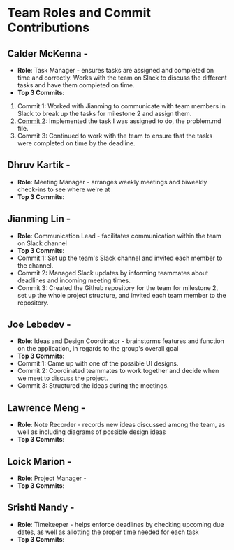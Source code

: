 # Team Roles and Commit Contributions

## Calder McKenna - 
- **Role**: Task Manager - ensures tasks are assigned and completed on time and correctly. Works with the team on Slack to discuss the different tasks and have them completed on time.
- **Top 3 Commits**:
1. Commit 1: Worked with Jianming to communicate with team members in Slack to break up the tasks for milestone 2 and assign them.
2. [Commit 2](https://github.com/JianmingLinUMass/ms02/commit/5cd3f5aa983d1283a9185c5466fde5c5b893c154): Implemented the task I was assigned to do, the problem.md file.
3. Commit 3: Continued to work with the team to ensure that the tasks were completed on time by the deadline.

## Dhruv Kartik - 
- **Role**: Meeting Manager - arranges weekly meetings and biweekly check-ins to see where we're at
- **Top 3 Commits**:

## Jianming Lin - 
- **Role**: Communication Lead - facilitates communication within the team on Slack channel
- **Top 3 Commits**:
- Commit 1: Set up the team's Slack channel and invited each member to the channel.
- Commit 2: Managed Slack updates by informing teammates about deadlines and incoming meeting times.
- Commit 3: Created the Github repository for the team for milestone 2, set up the whole project structure, and invited each team member to the repository.

## Joe Lebedev - 
- **Role**: Ideas and Design Coordinator - brainstorms features and function on the application, in regards to the group's overall goal
- **Top 3 Commits**:
- Commit 1: Came up with one of the possible UI designs.
- Commit 2: Coordinated teammates to work together and decide when we meet to discuss the project.
- Commit 3: Structured the ideas during the meetings.

## Lawrence Meng - 
- **Role**: Note Recorder - records new ideas discussed among the team, as well as including diagrams of possible design ideas
- **Top 3 Commits**:

## Loick Marion - 
- **Role**: Project Manager  - 
- **Top 3 Commits**:

## Srishti Nandy - 
- **Role**: Timekeeper - helps enforce deadlines by checking upcoming due dates, as well as allotting the proper time needed for each task
- **Top 3 Commits**:
